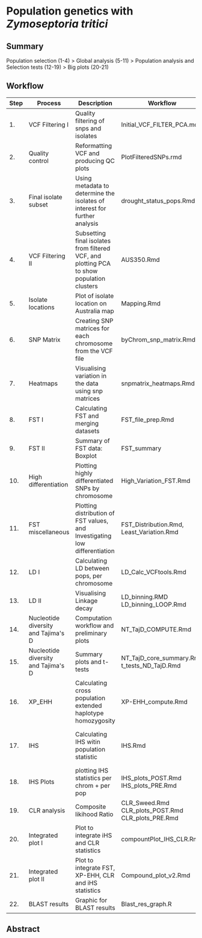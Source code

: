 # Population genetics with *Zymoseptoria tritici* 

## Summary
Population selection (1-4) > Global analysis (5-11) > Population analysis and Selection tests (12-19) > Big plots (20-21)

## Workflow 

| Step | Process | Description | Workflow | Outputs |
|------|---------|-------------|----------|---------|
|1.|VCF Filtering I|Quality filtering of snps and isolates|Initial_VCF_FILTER_PCA.md|Locally stored vcf and misc files.|
|2.|Quality control|Reformatting VCF and producing QC plots|PlotFilteredSNPs.rmd|QC images in /IMGS .|
|3.|Final isolate subset|Using metadata to determine the isolates of interest for further analysis|drought_status_pops.Rmd|data_sheets/preDsamples.txt <br> data_sheets/postDsamples.txt|
|4.|VCF Filtering II|Subsetting final isolates from filtered VCF, and plotting PCA to show population clusters|AUS350.Rmd|Locally stored final VCF (drought_pops.recode.vcf) <br>/IMGS/PCA_AUS350.pdf (static)<br>/IMGS/PCA_AUS350.html (interactive)|
|5.|Isolate locations|Plot of isolate location on Australia map|Mapping.Rmd|/IMGS/Pop_size_location.png|
|6.|SNP Matrix|Creating SNP matrices for each chromosome from the VCF file|byChrom_snp_matrix.Rmd|Locally stored matrices and loci files|
|7.|Heatmaps|Visualising variation in the data using snp matrices|snpmatrix_heatmaps.Rmd|by chromosome heatmaps in /IMGS/|
|8.|FST I|Calculating FST and merging datasets|FST_file_prep.Rmd|in /data_sheets/: <br> fst_file.csv <br> FST_SNPIndex.csv|
|9.|FST II|Summary of FST data: Boxplot|FST_summary|/IMGS/FST_summary.png|
|10.|High differentiation|Plotting highly differentiated SNPs by chromosome|High_Variation_FST.Rmd|/data_sheets/highvariation_byLOCI.txt<br> /IMGS/chr(5,6,7,16)_HighVar.png|
|11.|FST miscellaneous|Plotting distribution of FST values, and lnvestigating low differentiation|FST_Distribution.Rmd, Least_Variation.Rmd|IMAGES|
|12.|LD I|Calculating LD between pops, per chromosome|LD_Calc_VCFtools.Rmd|Locally stored .ld files|
|13.|LD II|Visualising Linkage decay|LD_binning.RMD <br> LD_binning_LOOP.Rmd|/IMGS/(POST/PRE)_avgLDdecay_chrXX.png|
|14.|Nucleotide diversity<br> and Tajima's D|Computation workflow and preliminary plots|NT_TajD_COMPUTE.Rmd|/IMGS/diversity_plots.png|
|15.|Nucleotide diversity<br>and Tajima's D|Summary plots and t-tests|NT_TajD_core_summary.Rmd <br> t_tests_ND_TajD.Rmd|/IMGS/ND_TajD_boxplot.png|
|16.|XP_EHH|Calculating cross population extended haplotype homozygosity|XP-EHH_compute.Rmd|/data_sheets/XPEHH_na.rm.csv|
|17.|IHS|Calculating IHS witin population statistic|IHS.Rmd|in /data_sheets/ <br> ISH_Pre.csv <br> IHS_Frequency_Pre.csv<br>ISH_Post.csv<br> IHS_Frequency_Post.csv|
|18.|IHS Plots|plotting IHS statistics per chrom + per pop| IHS_plots_POST.Rmd <br> IHS_plots_PRE.Rmd| in /IMGS/ <br> WG_ISH_POST.png <br> WG_ISH.PRE.png|
|19.|CLR analysis|Composite likihood Ratio|CLR_Sweed.Rmd <br>CLR_plots_POST.Rmd <br>CLR_plots_PRE.Rmd |IMGS/WG_CLR_post.png<br>IMGS/WG_CLR_pre.png|
|20.|Integrated plot I|Plot to integrate iHS and CLR statistics|compountPlot_IHS_CLR.Rmd|IMGS/compound_CLR_IHS.png| 
|21.|Integrated plot II|Plot to integrate FST, XP-EHH, CLR and iHS statistics|Compound_plot_v2.Rmd|Comound_v2.png<br> All necessary data files| 
|22.|BLAST results|Graphic for BLAST results|Blast_res_graph.R|BLAST_res.png|
## Abstract
